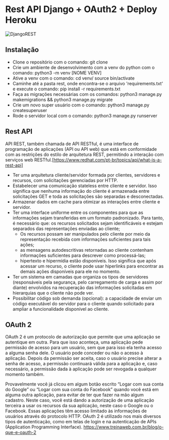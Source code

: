# Rest API Django + OAuth2 + Deploy Heroku
![DjangoREST](https://img.shields.io/badge/DJANGO-REST-ff1709?style=for-the-badge&logo=django&logoColor=white&color=ff1709&labelColor=gray)


## Instalação

  - Clone o repositório com o comando: git clone
  - Crie um ambiente de desenvolvimento com a venv do python com o comando: python3 -m venv [NOME VENV]
  - Ative a venv com o comando: cd venv/ source bin/activate
  - Caminhe até a pasta rest, onde encontra-se o arquivo 'requirements.txt' e execute o comando: pip install -r requirements.txt
  - Faça as migrações necessárias com os comandos: python3 manage.py makemigrations && python3 manage.py migrate
  - Crie um novo super usuário com o comando: python3 manage.py createsuperuser
  - Rode o servidor local com o comando: python3 manage.py runserver


## Rest API

API REST, também chamada de API RESTful, é uma interface de programação de aplicações (API ou API web) que está em conformidade com as restrições do estilo de arquitetura REST, permitindo a interação com serviços web RESTful.[https://www.redhat.com/pt-br/topics/api/what-is-a-rest-api]

- Ter uma arquitetura cliente/servidor formada por clientes, servidores e recursos, com solicitações gerenciadas por HTTP.
- Estabelecer uma comunicação stateless entre cliente e servidor. Isso significa que nenhuma informação do cliente é armazenada entre solicitações GET e toda as solicitações são separadas e desconectadas.
- Armazenar dados em cache para otimizar as interações entre cliente e servidor.
- Ter uma interface uniforme entre os componentes para que as informações sejam transferidas em um formato padronizado. Para tanto, é necessário que:
os recursos solicitados sejam identificáveis e estejam separados das representações enviadas ao cliente;
  - Os recursos possam ser manipulados pelo cliente por meio da representação recebida com informações suficientes para tais ações;
  - as mensagens autodescritivas retornadas ao cliente contenham informações suficientes para descrever como processá-las;
  - hipertexto e hipermídia estão disponíveis. Isso significa que após acessar um recurso, o cliente pode usar hiperlinks para encontrar as demais ações disponíveis para ele no momento.
- Ter um sistema em camadas que organiza os tipos de servidores (responsáveis pela segurança, pelo carregamento de carga e assim por diante) envolvidos na recuperação das informações solicitadas em hierarquias que o cliente não pode ver.
- Possibilitar código sob demanda (opcional): a capacidade de enviar um código executável do servidor para o cliente quando solicitado para ampliar a funcionalidade disponível ao cliente. 

## OAuth 2

OAuth 2 é um protocolo de autorização que permite que uma aplicação se autentique em outra. Para que isso aconteça, uma aplicação pede permissão de acesso para um usuário, sem que para isso ela tenha acesso a alguma senha dele. O usuário pode conceder ou não o acesso à aplicação. Depois da permissão ser aceita, caso o usuário precise alterar a senha de acesso, a permissão continuará válida para a aplicação e, caso necessário, a permissão dada à aplicação pode ser revogada a qualquer momento também.

Provavelmente você já clicou em algum botão escrito “Logar com sua conta do Google” ou “Logar com sua conta do Facebook” quando você está em alguma outra aplicação, para evitar de ter que fazer na mão algum cadastro. Neste caso, você está dando a autorização de uma aplicação terceira a usar os recursos da sua aplicação, neste caso o Google ou o Facebook. Essas aplicações têm acesso limitado às informações de usuários através do protocolo HTTP. OAuth 2 é utilizado nos mais diversos tipos de autenticação, como em telas de login e na autenticação de APIs (Application Programming Interface). https://www.treinaweb.com.br/blog/o-que-e-oauth-2

